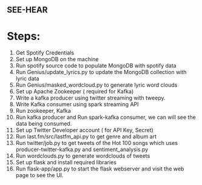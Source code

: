 ## SEE-HEAR

# Steps:

1. Get Spotify Credentials
2. Set up MongoDB on the machine
3. Run spotify source code to populate MongoDB with spotify data
4. Run Genius/update_lyrics.py to update the MongoDB collection with lyric data
5. Run Genius/masked_wordcloud.py to generate lyric word clouds
6. Set up Apache Zookeeper ( required for Kafka)
7. Write a kafka producer using twitter streaming with tweepy.
8. Write Kafka consumer using spark streaming API
9. Run zookeeper, Kafka
10. Run kafka producer and Run spark-kafka consumer, we can will see the data being consumed.
11. Set up Twitter Developer account ( for API Key, Secret)
12. Run last.fm/src/lastfm_api.py to get genre and album art
13. Run twitter/job.py to get tweets of the Hot 100 songs which uses producer-twitter-kafka.py and sentiment_analysis.py
14. Run wordclouds.py to generate wordclouds of tweets
15. Set up flask and install required libraries
16. Run flask-app/app.py to start the flask webserver and visit the web page to see the UI.